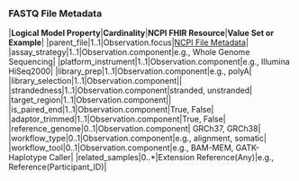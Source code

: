 ### FASTQ File Metadata

|**Logical Model Property**|**Cardinality**|**NCPI FHIR Resource**|**Value Set or Example**|
|parent_file|1..1|Observation.focus|[NCPI File Metadata](StructureDefinition-ncpi-file-metadata.html)|
|assay_strategy|1..1|Observation.component|e.g., Whole Genome Sequencing|
|platform_instrument|1..1|Observation.component|e.g., Illumina HiSeq2000|
|library_prep|1..1|Observation.component|e.g., polyA|
|library_selection|1..1|Observation.component||
|strandedness|1..1|Observation.component|stranded, unstranded|
|target_region|1..1|Observation.component||
|is_paired_end|1..1|Observation.component|True, False|
|adaptor_trimmed|1..1|Observation.component|True, False|
|reference_genome|0..1|Observation.component| GRCh37, GRCh38|
|workflow_type|0..1|Observation.component|e.g., alignment, somatic|
|workflow_tool|0..1|Observation.component|e.g., BAM-MEM, GATK-Haplotype Caller|
|related_samples|0..*|Extension Reference(Any)|e.g., Reference(Participant_ID)|